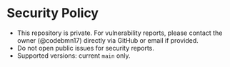# Security Policy

- This repository is private. For vulnerability reports, please contact the owner (@codebmn17) directly via GitHub or email if provided.
- Do not open public issues for security reports.
- Supported versions: current `main` only.
